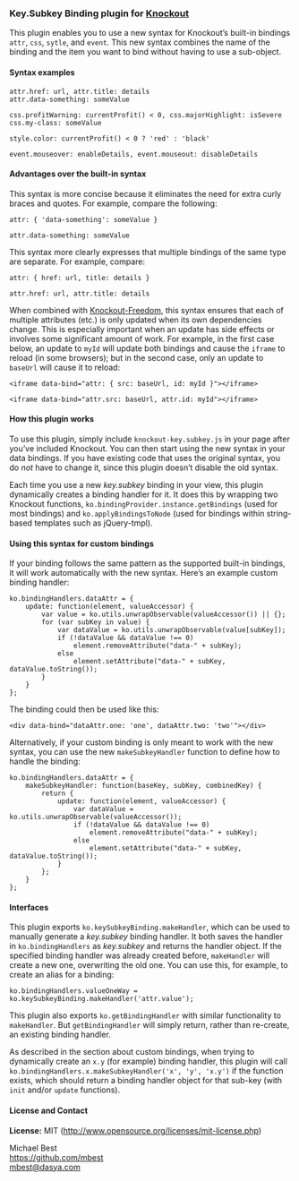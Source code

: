 ### **Key.Subkey Binding** plugin for [Knockout](http://knockoutjs.com/)

This plugin enables you to use a new syntax for Knockout’s built-in bindings `attr`, `css`, `sytle`, and `event`. This new syntax combines the name of the binding and the item you want to bind without having to use a sub-object.

#### Syntax examples

    attr.href: url, attr.title: details
    attr.data-something: someValue
    
    css.profitWarning: currentProfit() < 0, css.majorHighlight: isSevere
    css.my-class: someValue
    
    style.color: currentProfit() < 0 ? 'red' : 'black'
    
    event.mouseover: enableDetails, event.mouseout: disableDetails

#### Advantages over the built-in syntax

This syntax is more concise because it eliminates the need for extra curly braces and quotes. For example, compare the following:

    attr: { 'data-something': someValue }
    
    attr.data-something: someValue

This syntax more clearly expresses that multiple bindings of the same type are separate. For example, compare:

    attr: { href: url, title: details }
    
    attr.href: url, attr.title: details

When combined with [Knockout-Freedom](https://github.com/mbest/knockout-freedom), this syntax ensures that each of multiple attributes (etc.) is only updated when its own dependencies change. This is especially important when an update has side effects or involves some significant amount of work. For example, in the first case below, an update to `myId` will update both bindings and cause the `iframe` to reload (in some browsers); but in the second case, only an update to `baseUrl` will cause it to reload:

    <iframe data-bind="attr: { src: baseUrl, id: myId }"></iframe>
    
    <iframe data-bind="attr.src: baseUrl, attr.id: myId"></iframe>
    
#### How this plugin works

To use this plugin, simply include `knockout-key.subkey.js` in your page after you’ve included Knockout. You can then start using the new syntax in your data bindings. If you have existing code that uses the original syntax, you do *not* have to change it, since this plugin doesn’t disable the old syntax.

Each time you use a new *key.subkey* binding in your view, this plugin dynamically creates a binding handler for it. It does this by wrapping two Knockout functions, `ko.bindingProvider.instance.getBindings` (used for most bindings) and `ko.applyBindingsToNode` (used for bindings within string-based templates such as jQuery-tmpl).

#### Using this syntax for custom bindings

If your binding follows the same pattern as the supported built-in bindings, it will work automatically with the new syntax. Here’s an example custom binding handler:

    ko.bindingHandlers.dataAttr = {
        update: function(element, valueAccessor) {
            var value = ko.utils.unwrapObservable(valueAccessor()) || {};
            for (var subKey in value) {
                var dataValue = ko.utils.unwrapObservable(value[subKey]);
                if (!dataValue && dataValue !== 0)
                    element.removeAttribute("data-" + subKey);
                else
                    element.setAttribute("data-" + subKey, dataValue.toString());
            }
        }
    };

The binding could then be used like this:

    <div data-bind="dataAttr.one: 'one', dataAttr.two: 'two'"></div>
    
Alternatively, if your custom binding is only meant to work with the new syntax, you can use the new `makeSubkeyHandler` function to define how to handle the binding:

    ko.bindingHandlers.dataAttr = {
        makeSubkeyHandler: function(baseKey, subKey, combinedKey) {
            return {
                update: function(element, valueAccessor) {
                    var dataValue = ko.utils.unwrapObservable(valueAccessor());
                    if (!dataValue && dataValue !== 0)
                        element.removeAttribute("data-" + subKey);
                    else
                        element.setAttribute("data-" + subKey, dataValue.toString());
                }
            };
        }
    };
	
#### Interfaces

This plugin exports `ko.keySubkeyBinding.makeHandler`, which can be used to manually generate a *key.subkey* binding handler. It both saves the handler in `ko.bindingHandlers` as *key.subkey* and returns the handler object. If the specified binding handler was already created before, `makeHandler` will create a new one, overwriting the old one. You can use this, for example, to create an alias for a binding:

    ko.bindingHandlers.valueOneWay = ko.keySubkeyBinding.makeHandler('attr.value');

This plugin also exports `ko.getBindingHandler` with similar functionality to `makeHandler`. But `getBindingHandler` will simply return, rather than re-create, an existing binding handler.

As described in the section about custom bindings, when trying to dynamically create an `x.y` (for example) binding handler, this plugin will call `ko.bindingHandlers.x.makeSubkeyHandler('x', 'y', 'x.y')` if the function exists, which should return a binding handler object for that sub-key (with `init` and/or `update` functions).

#### License and Contact

**License:** MIT (http://www.opensource.org/licenses/mit-license.php)

Michael Best<br>
https://github.com/mbest<br>
mbest@dasya.com
